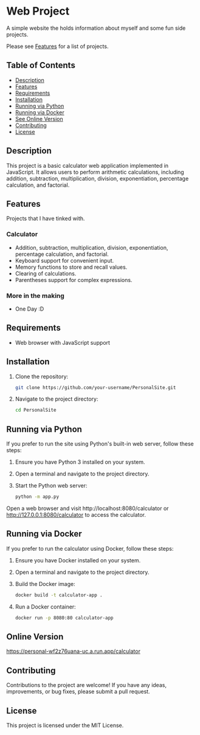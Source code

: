 # Web Project

A simple website the holds information about myself and some fun side projects.

Please see [Features](#features) for a list of projects.

## Table of Contents

- [Description](#description)
- [Features](#features)
- [Requirements](#requirements)
- [Installation](#installation)
- [Running via Python](#running-via-python)
- [Running via Docker](#running-via-docker)
- [See Online Version]()
- [Contributing](#contributing)
- [License](#license)

## Description

This project is a basic calculator web application implemented in JavaScript. It allows users to perform arithmetic calculations, including addition, subtraction, multiplication, division, exponentiation, percentage calculation, and factorial.

## Features

Projects that I have tinked with.

### Calculator

- Addition, subtraction, multiplication, division, exponentiation, percentage calculation, and factorial.
- Keyboard support for convenient input.
- Memory functions to store and recall values.
- Clearing of calculations.
- Parentheses support for complex expressions.

### More in the making

- One Day :D

## Requirements

- Web browser with JavaScript support

## Installation

1. Clone the repository:

   ```bash
   git clone https://github.com/your-username/PersonalSite.git

2. Navigate to the project directory:
    
    ```bash
    cd PersonalSite

## Running via Python

If you prefer to run the site using Python's built-in web server, follow these steps:

1. Ensure you have Python 3 installed on your system.

2. Open a terminal and navigate to the project directory.

3. Start the Python web server:

    ```bash
    python -m app.py

Open a web browser and visit http://localhost:8080/calculator or http://127.0.0.1:8080/calculator to access the calculator.

## Running via Docker

If you prefer to run the calculator using Docker, follow these steps:

1. Ensure you have Docker installed on your system.

2. Open a terminal and navigate to the project directory.

3. Build the Docker image:

    ```bash
    docker build -t calculator-app .

4. Run a Docker container:

    ```bash
    docker run -p 8080:80 calculator-app

## Online Version
https://personal-wf2z76uana-uc.a.run.app/calculator

## Contributing 

Contributions to the project are welcome! If you have any ideas, improvements, or bug fixes, please submit a pull request.

## License

This project is licensed under the MIT License.